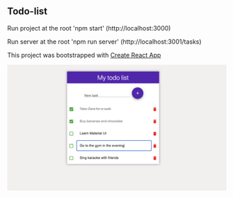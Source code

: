 ## Todo-list

Run project at the root 'npm start' (http://localhost:3000)

Run server at the root 'npm run server' (http://localhost:3001/tasks)

This project was bootstrapped with [Create React App](https://github.com/facebook/create-react-app)

![](/src/images/example.png)
